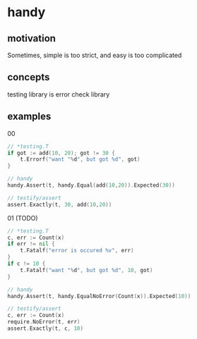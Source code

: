 # handy

## motivation

Sometimes, simple is too strict, and easy is too complicated

## concepts

testing library is error check library

## examples

00

```go
// *testing.T
if got := add(10, 20); got != 30 {
	t.Errorf("want "%d", but got %d", got)
}

// handy
handy.Assert(t, handy.Equal(add(10,20)).Expected(30))

// testify/assert
assert.Exactly(t, 30, add(10,20))
```

01 (TODO)

```go
// *testing.T
c, err := Count(x)
if err != nil {
	t.Fatalf("error is occured %v", err)
}
if c != 10 {
	t.Fatalf("want "%d", but got %d", 10, got)
}

// handy
handy.Assert(t, handy.EqualNoError(Count(x)).Expected(10))

// testify/assert
c, err := Count(x)
require.NoError(t, err)
assert.Exactly(t, c, 10)
```
